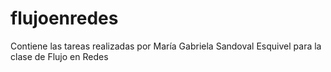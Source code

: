 # flujoenredes
Contiene las tareas realizadas por María Gabriela Sandoval Esquivel para la clase de Flujo en Redes
